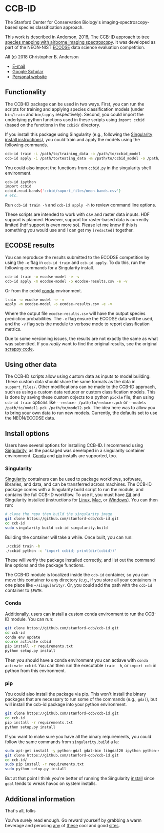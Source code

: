 # CCB-ID

The Stanford Center for Conservation Biology's imaging-spectroscopy-based species classification approach.

This work is described in Anderson, 2018, [The CCB-ID approach to tree species mapping with airborne imaging spectroscopy](https://peerj.com/articles/5666/). It was developed as part of the NEON-NIST [ECODSE](http://www.ecodse.org/) data science evaluation competition.

All (c) 2018 Christopher B. Anderson
- [E-mail](mailto:cbanders@stanford.edu)
- [Google Scholar](https://scholar.google.com/citations?user=LoGxS40AAAAJ&hl=en)
- [Personal website](https://cbanderson.info/)
 
## Functionality

The CCB-ID package can be used in two ways. First, you can run the scripts for training and applying species classification models (under `bin/train` and `bin/apply` respectively). Second, you could import the underlying python functions used in these scripts using `import ccbid` (based on the functions in the `ccbid/` directory.

If you install this package using Singularity (e.g., following the [Singularity install instructions](#singularity)), you could train and apply the models using the following commands.

```sh
ccb-id train -i /path/to/training_data -o /path/to/ccbid_model
ccb-id apply -i /path/to/testing_data -m /path/to/ccbid_model -o /path/to/predictions
```

You could also import the functions from `ccbid.py` in the singularity shell environment. 

```sh
ccb-id ipython
import ccbid
ccbid.read.bands('ccbid/suport_files/neon-bands.csv')
# etc.
```

Run `ccb-id train -h` and `ccb-id apply -h` to review command line options. 

These scripts are intended to work with csv and raster data inputs. HDF support is planned. However, support for raster-based data is currently limited (hdf support is even more so). Please let me know if this is something you would use and I can get my `[redacted]` together.

## ECODSE results

You can reproduce the results submitted to the ECODSE competition by using the `-e` flag in `ccb-id train` and `ccb-id apply`. To do this, run the following commands for a Singularity install.

```sh
ccb-id train -o ecodse-model -e -v
ccb-id apply -m ecodse-model -o ecodse-results.csv -e -v
```

Or from the ccbid [conda](#conda) environment.

```sh
train -o ecodse-model -e -v
apply -m ecodse-model -o ecodse-results.csv -e -v
```

Where the output file `ecodse-results.csv` will have the output species prediction probabilities. The `-e` flag ensure the ECODSE data will be used, and the `-v` flag sets the module to verbose mode to report classification metrics. 

Due to some versioning issues, the results are not exactly the same as what was submitted. If you *really* want to find the original results, see the original [scrappy code](https://github.com/christobal54/aei-grad-school/blob/master/bin/neon-classification.py).

## Using other data

The CCB-ID scripts allow using custom data as inputs to model building. These custom data should share the same formats as the data in `support_files/`. Other modifications can be made to the CCB-ID approach, such as using a custom data reducer or custom classification models. This is done by saving these custom objects to a python `pickle` file, then using `ccb-id train` options like `--reducer /path/to/reducer.pck` or `--models /path/to/model1.pck /path/to/model2.pck`. The idea here was to allow you to bring your own data to run new models. Currently, the defaults set to use the NEON/ECODSE data.
 
## Install options

Users have several options for installing CCB-ID. I recommend using [Singularity](#singularity), as the packaged was developed in a singularity container environment. [Conda](#conda) and [pip](#pip) installs are supported, too.

### Singularity

[Singularity](http://singularity.lbl.gov/) containers can be used to package workflows, software, libraries, and data, and can be transferred across machines. The CCB-ID package comes with a Singularity build script to run the module, and contains the full CCB-ID workflow. To use it, you must have [Git](https://git-scm.com/book/en/v2/Getting-Started-Installing-Git) and Singularity installed (instructions for [Linux](http://singularity.lbl.gov/install-linux), [Mac](http://singularity.lbl.gov/install-mac), or [Windows](http://singularity.lbl.gov/install-windows)). You can then run:

```sh
# clone the repo then build the singularity image
git clone https://github.com/stanford-ccb/ccb-id.git
cd ccb-id
sudo singularity build ccb-id singularity.build
```

Building the container will take a while. Once built, you can run:
```sh
./ccbid train -h
./ccbid python -c "import ccbid; print(dir(ccbid))"
```

These will verify the package installed correctly, and list out the command line options and the package functions.

The CCB-ID module is localized inside the `ccb-id` container, so you can move this container to any directory (e.g., if you store all your containers in one place like `~/singularity/`. Or, you could add the path with the `ccb-id` container to `$PATH`. 

### Conda

Additionally, users can install a custom conda environment to run the CCB-ID module. You can run:

```sh
git clone https://github.com/stanford-ccb/ccb-id.git
cd ccb-id
conda env update
source activate ccbid
pip install -r requirements.txt
python setup.py install
```

Then you should have a conda environment you can actiave with `conda activate ccbid`. You can then run the executable `train -h`, or `import ccb` in python from this environment. 

### pip

You could also install the package via pip. This won't install the binary packages that are necessary to run some of the commands (e.g., `gdal`), but will install the ccb-id package into your python environment.

```sh
git clone https://github.com/stanford-ccb/ccb-id.git
cd ccb-id
pip install -r requirements.txt
python setup.py install
```

If you want to make sure you have all the binary requirements, you could follow the same commands from `singularity.build` a la:

```sh
sudo apt-get install -y python-gdal gdal-bin libgdal20 ipython python-setuptools python-dev python-pip python-tk build-essential libfontconfig1 mesa-common-dev python-numpy python-scipy python-pandas python-geopandas python-qt4 python-sip python-pyside gcc gfortran qt5.1 git vim
git clone https://github.com/stanford-ccb/ccb-id.git
cd ccb-id/
sudo pip install -r requirements.txt
sudo python setup.py install
```

But at that point I think you're better of running the Singularity [install](#singularity) since `gdal` tends to wreak havoc on system installs.

## Additional information

That's all, folks

You've surely read enough. Go reward yourself by grabbing a warm beverage and perusing [any](http://70sscifiart.tumblr.com/) of [these](https://wearethemutants.com/) cool and good  [sites](http://www.iamag.co/features/the-art-of-moebius/).
